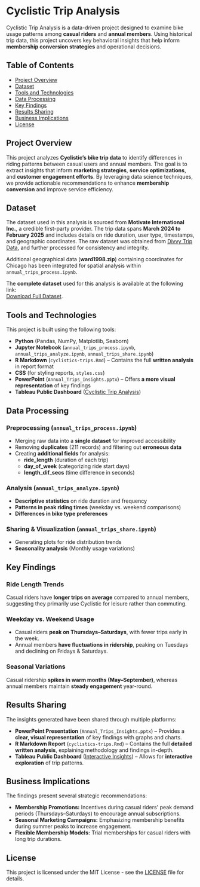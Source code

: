 # Cyclistic Trip Analysis  

Cyclistic Trip Analysis is a data-driven project designed to examine bike usage patterns among **casual riders** and **annual members**. Using historical trip data, this project uncovers key behavioral insights that help inform **membership conversion strategies** and operational decisions.  

## Table of Contents  
- [Project Overview](#project-overview)  
- [Dataset](#dataset)  
- [Tools and Technologies](#tools-and-technologies)  
- [Data Processing](#data-processing)  
- [Key Findings](#key-findings)  
- [Results Sharing](#results-sharing)  
- [Business Implications](#business-implications)  
- [License](#license)  

## Project Overview  

This project analyzes **Cyclistic’s bike trip data** to identify differences in riding patterns between casual users and annual members. The goal is to extract insights that inform **marketing strategies**, **service optimizations**, and **customer engagement efforts**. By leveraging data science techniques, we provide actionable recommendations to enhance **membership conversion** and improve service efficiency.  

## Dataset  

The dataset used in this analysis is sourced from **Motivate International Inc.**, a credible first-party provider. The trip data spans **March 2024 to February 2025** and includes details on ride duration, user type, timestamps, and geographic coordinates. The raw dataset was obtained from [Divvy Trip Data](https://divvy-tripdata.s3.amazonaws.com/index.html), and further processed for consistency and integrity.  

Additional geographical data (**ward1998.zip**) containing coordinates for Chicago has been integrated for spatial analysis within `annual_trips_process.ipynb`.  

The **complete dataset** used for this analysis is available at the following link:  
[Download Full Dataset](https://1drv.ms/u/c/32ad82fef2c1dc75/EdGTQ3_iwKVBhXW6pcvI3kEBmfTw_ezzONdN95BlTMwvRQ?e=mTaDw4).  

## Tools and Technologies  

This project is built using the following tools:  
- **Python** (Pandas, NumPy, Matplotlib, Seaborn)  
- **Jupyter Notebook** (`annual_trips_process.ipynb`, `annual_trips_analyze.ipynb`, `annual_trips_share.ipynb`)  
- **R Markdown** (`cyclistics-trips.Rmd`) – Contains the full **written analysis** in report format  
- **CSS** (for styling reports, `styles.css`)  
- **PowerPoint** (`Annual_Trips_Insights.pptx`) – Offers **a more visual representation** of key findings  
- **Tableau Public Dashboard** ([Cyclistic Trip Analysis](https://public.tableau.com/views/Book2_17462764518790/HowdoannualmembersandcasualridersuseCyclisticbikesdifferently?:language=en-GB&:sid=&:redirect=auth&:display_count=n&:origin=viz_share_link))  

## Data Processing  

### **Preprocessing (`annual_trips_process.ipynb`)**  
- Merging raw data into a **single dataset** for improved accessibility  
- Removing **duplicates** (211 records) and filtering out **erroneous data**  
- Creating **additional fields** for analysis:  
  - **ride_length** (duration of each trip)  
  - **day_of_week** (categorizing ride start days)  
  - **length_dif_secs** (time difference in seconds)  

### **Analysis (`annual_trips_analyze.ipynb`)**  
- **Descriptive statistics** on ride duration and frequency  
- **Patterns in peak riding times** (weekday vs. weekend comparisons)  
- **Differences in bike type preferences**   

### **Sharing & Visualization (`annual_trips_share.ipynb`)**  
- Generating plots for ride distribution trends
- **Seasonality analysis** (Monthly usage variations)    

## Key Findings  

### **Ride Length Trends**  
Casual riders have **longer trips on average** compared to annual members, suggesting they primarily use Cyclistic for leisure rather than commuting.  

### **Weekday vs. Weekend Usage**  
- Casual riders **peak on Thursdays–Saturdays**, with fewer trips early in the week.  
- Annual members **have fluctuations in ridership**, peaking on Tuesdays and declining on Fridays & Saturdays.  

### **Seasonal Variations**  
Casual ridership **spikes in warm months (May–September)**, whereas annual members maintain **steady engagement** year-round.  

## Results Sharing  

The insights generated have been shared through multiple platforms:  
- **PowerPoint Presentation** (`Annual_Trips_Insights.pptx`) – Provides a **clear, visual representation** of key findings with graphs and charts.  
- **R Markdown Report** (`cyclistics-trips.Rmd`) – Contains the full **detailed written analysis**, explaining methodology and findings in-depth.  
- **Tableau Public Dashboard** ([Interactive Insights](https://public.tableau.com/views/Book2_17462764518790/HowdoannualmembersandcasualridersuseCyclisticbikesdifferently?:language=en-GB&:sid=&:redirect=auth&:display_count=n&:origin=viz_share_link)) – Allows for **interactive exploration** of trip patterns.  

## Business Implications  

The findings present several strategic recommendations:  
- **Membership Promotions:** Incentives during casual riders' peak demand periods (Thursdays–Saturdays) to encourage annual subscriptions.  
- **Seasonal Marketing Campaigns:** Emphasizing membership benefits during summer peaks to increase engagement.  
- **Flexible Membership Models:** Trial memberships for casual riders with long trip durations.  

## License  

This project is licensed under the MIT License - see the [LICENSE](LICENSE) file for details.  

